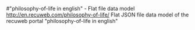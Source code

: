 #"philosophy-of-life in english" - Flat file data model
http://en.recuweb.com/philosophy-of-life/
Flat JSON file data model of the recuweb portal "philosophy-of-life in english"
